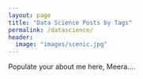 ```yaml
---
layout: page
title: "Data Science Posts by Tags"
permalink: /datascience/
header:
  image: "images/scenic.jpg"
---
```


Populate your about me here, Meera....
